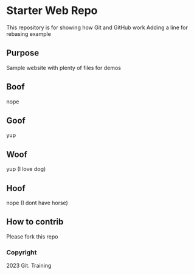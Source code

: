# Starter Web Repo

This repository is for showing how Git and GitHub work
Adding a line for rebasing example

## Purpose

Sample website with plenty of files for demos

## Boof
nope
## Goof
yup
## Woof
yup (I love dog)
## Hoof
nope (I dont have horse)

## How to contrib

Please fork this repo 

### Copyright

2023 Git. Training
